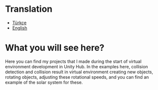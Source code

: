 # Translation
- [Türkçe](README.md)
- [English](README.en.md)

# What you will see here?

Here you can find my projects that I made during the start of virtual environment development in Unity Hub. In the examples here, collision detection and collision result in virtual environment
creating new objects, rotating objects, adjusting these rotational speeds, and you can find an example of the solar system for these.
